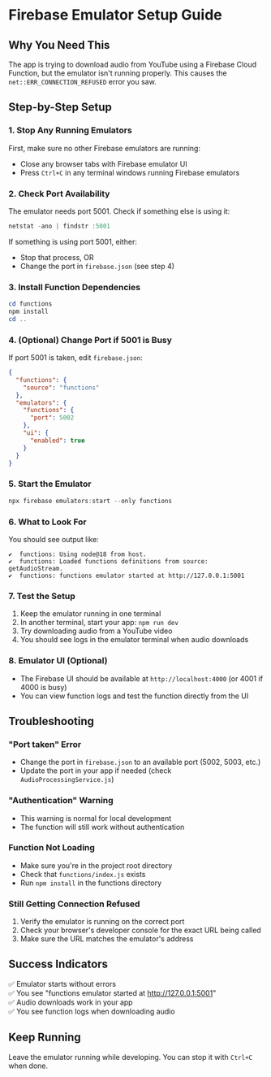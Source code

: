 # Firebase Emulator Setup Guide

## Why You Need This
The app is trying to download audio from YouTube using a Firebase Cloud Function, but the emulator isn't running properly. This causes the `net::ERR_CONNECTION_REFUSED` error you saw.

## Step-by-Step Setup

### 1. Stop Any Running Emulators
First, make sure no other Firebase emulators are running:
- Close any browser tabs with Firebase emulator UI
- Press `Ctrl+C` in any terminal windows running Firebase emulators

### 2. Check Port Availability
The emulator needs port 5001. Check if something else is using it:
```powershell
netstat -ano | findstr :5001
```
If something is using port 5001, either:
- Stop that process, OR
- Change the port in `firebase.json` (see step 4)

### 3. Install Function Dependencies
```powershell
cd functions
npm install
cd ..
```

### 4. (Optional) Change Port if 5001 is Busy
If port 5001 is taken, edit `firebase.json`:
```json
{
  "functions": {
    "source": "functions"
  },
  "emulators": {
    "functions": {
      "port": 5002
    },
    "ui": {
      "enabled": true
    }
  }
}
```

### 5. Start the Emulator
```powershell
npx firebase emulators:start --only functions
```

### 6. What to Look For
You should see output like:
```
✔  functions: Using node@18 from host.
✔  functions: Loaded functions definitions from source: getAudioStream.
✔  functions: functions emulator started at http://127.0.0.1:5001
```

### 7. Test the Setup
1. Keep the emulator running in one terminal
2. In another terminal, start your app: `npm run dev`
3. Try downloading audio from a YouTube video
4. You should see logs in the emulator terminal when audio downloads

### 8. Emulator UI (Optional)
- The Firebase UI should be available at `http://localhost:4000` (or 4001 if 4000 is busy)
- You can view function logs and test the function directly from the UI

## Troubleshooting

### "Port taken" Error
- Change the port in `firebase.json` to an available port (5002, 5003, etc.)
- Update the port in your app if needed (check `AudioProcessingService.js`)

### "Authentication" Warning
- This warning is normal for local development
- The function will still work without authentication

### Function Not Loading
- Make sure you're in the project root directory
- Check that `functions/index.js` exists
- Run `npm install` in the functions directory

### Still Getting Connection Refused
1. Verify the emulator is running on the correct port
2. Check your browser's developer console for the exact URL being called
3. Make sure the URL matches the emulator's address

## Success Indicators
✅ Emulator starts without errors  
✅ You see "functions emulator started at http://127.0.0.1:5001"  
✅ Audio downloads work in your app  
✅ You see function logs when downloading audio  

## Keep Running
Leave the emulator running while developing. You can stop it with `Ctrl+C` when done.